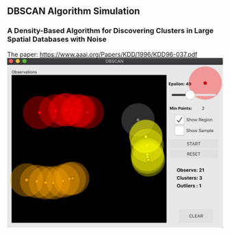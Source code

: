 ## DBSCAN Algorithm Simulation
### A Density-Based Algorithm for Discovering Clusters in Large Spatial Databases with Noise
The paper: https://www.aaai.org/Papers/KDD/1996/KDD96-037.pdf
![Screen](./Temp/pic.jpg)
